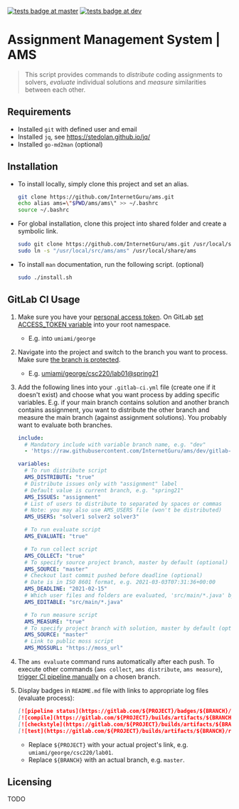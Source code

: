 
[![tests badge at master](https://github.com/InternetGuru/ams/workflows/tests/badge.svg?branch=master)](https://github.com/InternetGuru/ams/actions?query=branch%3Amaster)
[![tests badge at dev](https://github.com/InternetGuru/ams/workflows/tests/badge.svg?branch=dev)](https://github.com/InternetGuru/ams/actions?query=branch%3Adev)

# Assignment Management System | AMS

> This script provides commands to _distribute_ coding assignments to solvers, _evaluate_ individual solutions and _measure_ similarities between each other.

## Requirements

* Installed `git` with defined user and email
* Installed `jq`, see https://stedolan.github.io/jq/
* Installed `go-md2man` (optional)

## Installation

- To install locally, simply clone this project and set an alias.

   ```sh
   git clone https://github.com/InternetGuru/ams.git
   echo alias ams=\"$PWD/ams/ams\" >> ~/.bashrc
   source ~/.bashrc
   ```

- For global installation, clone this project into shared folder and create a symbolic link.

   ```sh
   sudo git clone https://github.com/InternetGuru/ams.git /usr/local/src
   sudo ln -s "/usr/local/src/ams/ams" /usr/local/share/ams
   ```

- To install `man` documentation, run the following script. (optional)
   ```sh
   sudo ./install.sh
   ```

## GitLab CI Usage

1. Make sure you have your [personal access token](https://docs.gitlab.com/ee/user/profile/personal_access_tokens.html#creating-a-personal-access-token). On GitLab [set ACCESS_TOKEN variable](https://docs.gitlab.com/ee/ci/variables/#create-a-custom-variable-in-the-ui) into your root namespace.

   - E.g. into `umiami/george`

1. Navigate into the project and switch to the branch you want to process. Make sure [the branch is protected](https://docs.gitlab.com/ee/user/project/protected_branches.html).

   - E.g. [umiami/george/csc220/lab01@spring21](https://gitlab.com/umiami/george/csc220/lab01/-/tree/spring21)

1. Add the following lines into your `.gitlab-ci.yml` file (create one if it doesn't exist) and choose what you want process by adding specific variables. E.g. if your main branch contains solution and another branch contains assignment, you want to distribute the other branch and measure the main branch (against assignment solutions). You probably want to evaluate both branches.

   ```yaml
   include:
     # Mandatory include with variable branch name, e.g. "dev"
     - 'https://raw.githubusercontent.com/InternetGuru/ams/dev/gitlab-stages.yml'

   variables:
     # To run distribute script
     AMS_DISTRIBUTE: "true"
     # Distribute issues only with "assignment" label
     # Default value is current branch, e.g. "spring21"
     AMS_ISSUES: "assignment"
     # List of users to distribute to separated by spaces or commas
     # Note: you may also use AMS_USERS file (won't be distributed)
     AMS_USERS: "solver1 solver2 solver3"

     # To run evaluate script
     AMS_EVALUATE: "true"

     # To run collect script
     AMS_COLLECT: "true"
     # To specify source project branch, master by default (optional)
     AMS_SOURCE: "master"
     # Checkout last commit pushed before deadline (optional)
     # Date is in ISO 8601 format, e.g. 2021-03-03T07:31:36+00:00
     AMS_DEADLINE: "2021-02-15"
     # Which user files and folders are evaluated, 'src/main/*.java' by default (optional)
     AMS_EDITABLE: "src/main/*.java"

     # To run measure script
     AMS_MEASURE: "true"
     # To specify project branch with solution, master by default (optional)
     AMS_SOURCE: "master"
     # Link to public moss script
     AMS_MOSSURL: "https://moss_url"
   ```

1. The `ams evaluate` command runs automatically after each push. To execute other commands (`ams collect`, `ams distribute`, `ams measure`), [trigger CI pipeline manually](https://docs.gitlab.com/ee/ci/pipelines/#run-a-pipeline-manually) on a chosen branch.

1. Display badges in `README.md` file with links to appropriate log files (evaluate process):

   ```markdown
   [![pipeline status](https://gitlab.com/${PROJECT}/badges/${BRANCH}/pipeline.svg)](https://gitlab.com/${PROJECT}/-/pipelines?ref=${BRANCH})
   [![compile](https://gitlab.com/${PROJECT}/builds/artifacts/${BRANCH}/raw/.results/compile.svg?job=evaluate)](https://gitlab.com/${PROJECT}/-/jobs/artifacts/${BRANCH}/file/.results/compile.log?job=evaluate)
   [![checkstyle](https://gitlab.com/${PROJECT}/builds/artifacts/${BRANCH}/raw/.results/checkstyle.svg?job=evaluate)](https://gitlab.com/${PROJECT}/-/jobs/artifacts/${BRANCH}/file/.results/checkstyle.log?job=evaluate)
   [![test](https://gitlab.com/${PROJECT}/builds/artifacts/${BRANCH}/raw/.results/test.svg?job=evaluate)](https://gitlab.com/${PROJECT}/-/jobs/artifacts/${BRANCH}/file/.results/test.log?job=evaluate)
   ```

   - Replace `${PROJECT}` with your actual project's link, e.g. `umiami/george/csc220/lab01`.
   - Replace `${BRANCH}` with an actual branch, e.g. `master`.

## Licensing

TODO
